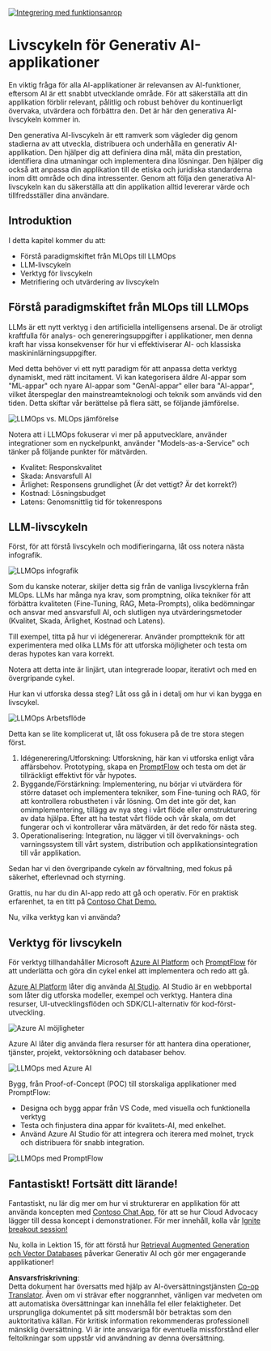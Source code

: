 <!--
CO_OP_TRANSLATOR_METADATA:
{
  "original_hash": "27a5347a5022d5ef0a72ab029b03526a",
  "translation_date": "2025-05-19T23:28:45+00:00",
  "source_file": "14-the-generative-ai-application-lifecycle/README.md",
  "language_code": "sv"
}
-->
[![Integrering med funktionsanrop](../../../translated_images/14-lesson-banner.0b85d0b37979269e80a18bb1e758e1ccca0a2195b426a0af666c8ad14aee60b0.sv.png)](https://aka.ms/gen-ai-lesson14-gh?WT.mc_id=academic-105485-koreyst)

# Livscykeln för Generativ AI-applikationer

En viktig fråga för alla AI-applikationer är relevansen av AI-funktioner, eftersom AI är ett snabbt utvecklande område. För att säkerställa att din applikation förblir relevant, pålitlig och robust behöver du kontinuerligt övervaka, utvärdera och förbättra den. Det är här den generativa AI-livscykeln kommer in.

Den generativa AI-livscykeln är ett ramverk som vägleder dig genom stadierna av att utveckla, distribuera och underhålla en generativ AI-applikation. Den hjälper dig att definiera dina mål, mäta din prestation, identifiera dina utmaningar och implementera dina lösningar. Den hjälper dig också att anpassa din applikation till de etiska och juridiska standarderna inom ditt område och dina intressenter. Genom att följa den generativa AI-livscykeln kan du säkerställa att din applikation alltid levererar värde och tillfredsställer dina användare.

## Introduktion

I detta kapitel kommer du att:

- Förstå paradigmskiftet från MLOps till LLMOps
- LLM-livscykeln
- Verktyg för livscykeln
- Metrifiering och utvärdering av livscykeln

## Förstå paradigmskiftet från MLOps till LLMOps

LLMs är ett nytt verktyg i den artificiella intelligensens arsenal. De är otroligt kraftfulla för analys- och genereringsuppgifter i applikationer, men denna kraft har vissa konsekvenser för hur vi effektiviserar AI- och klassiska maskininlärningsuppgifter.

Med detta behöver vi ett nytt paradigm för att anpassa detta verktyg dynamiskt, med rätt incitament. Vi kan kategorisera äldre AI-appar som "ML-appar" och nyare AI-appar som "GenAI-appar" eller bara "AI-appar", vilket återspeglar den mainstreamteknologi och teknik som används vid den tiden. Detta skiftar vår berättelse på flera sätt, se följande jämförelse.

![LLMOps vs. MLOps jämförelse](../../../translated_images/01-llmops-shift.82d7bf6eb2d98a01e35f234df654e9aa4ebec89792f274695a5da8dc3f388084.sv.png)

Notera att i LLMOps fokuserar vi mer på apputvecklare, använder integrationer som en nyckelpunkt, använder "Models-as-a-Service" och tänker på följande punkter för mätvärden.

- Kvalitet: Responskvalitet
- Skada: Ansvarsfull AI
- Ärlighet: Responsens grundlighet (Är det vettigt? Är det korrekt?)
- Kostnad: Lösningsbudget
- Latens: Genomsnittlig tid för tokenrespons

## LLM-livscykeln

Först, för att förstå livscykeln och modifieringarna, låt oss notera nästa infografik.

![LLMOps infografik](../../../translated_images/02-llmops.287de964b5ce9577678b7f053efb3a3c92adf0852c882c5bae94c11b7563e4db.sv.png)

Som du kanske noterar, skiljer detta sig från de vanliga livscyklerna från MLOps. LLMs har många nya krav, som promptning, olika tekniker för att förbättra kvaliteten (Fine-Tuning, RAG, Meta-Prompts), olika bedömningar och ansvar med ansvarsfull AI, och slutligen nya utvärderingsmetoder (Kvalitet, Skada, Ärlighet, Kostnad och Latens).

Till exempel, titta på hur vi idégenererar. Använder promptteknik för att experimentera med olika LLMs för att utforska möjligheter och testa om deras hypotes kan vara korrekt.

Notera att detta inte är linjärt, utan integrerade loopar, iterativt och med en övergripande cykel.

Hur kan vi utforska dessa steg? Låt oss gå in i detalj om hur vi kan bygga en livscykel.

![LLMOps Arbetsflöde](../../../translated_images/03-llm-stage-flows.f3b87c210c1fe37084a7b7408877ff1688e2dc565694789820ec259e76d4ed05.sv.png)

Detta kan se lite komplicerat ut, låt oss fokusera på de tre stora stegen först.

1. Idégenerering/Utforskning: Utforskning, här kan vi utforska enligt våra affärsbehov. Prototyping, skapa en [PromptFlow](https://microsoft.github.io/promptflow/index.html?WT.mc_id=academic-105485-koreyst) och testa om det är tillräckligt effektivt för vår hypotes.
2. Byggande/Förstärkning: Implementering, nu börjar vi utvärdera för större dataset och implementera tekniker, som Fine-tuning och RAG, för att kontrollera robustheten i vår lösning. Om det inte gör det, kan omimplementering, tillägg av nya steg i vårt flöde eller omstrukturering av data hjälpa. Efter att ha testat vårt flöde och vår skala, om det fungerar och vi kontrollerar våra mätvärden, är det redo för nästa steg.
3. Operationalisering: Integration, nu lägger vi till övervaknings- och varningssystem till vårt system, distribution och applikationsintegration till vår applikation.

Sedan har vi den övergripande cykeln av förvaltning, med fokus på säkerhet, efterlevnad och styrning.

Grattis, nu har du din AI-app redo att gå och operativ. För en praktisk erfarenhet, ta en titt på [Contoso Chat Demo.](https://nitya.github.io/contoso-chat/?WT.mc_id=academic-105485-koreys)

Nu, vilka verktyg kan vi använda?

## Verktyg för livscykeln

För verktyg tillhandahåller Microsoft [Azure AI Platform](https://azure.microsoft.com/solutions/ai/?WT.mc_id=academic-105485-koreys) och [PromptFlow](https://microsoft.github.io/promptflow/index.html?WT.mc_id=academic-105485-koreyst) för att underlätta och göra din cykel enkel att implementera och redo att gå.

[Azure AI Platform](https://azure.microsoft.com/solutions/ai/?WT.mc_id=academic-105485-koreys) låter dig använda [AI Studio](https://ai.azure.com/?WT.mc_id=academic-105485-koreys). AI Studio är en webbportal som låter dig utforska modeller, exempel och verktyg. Hantera dina resurser, UI-utvecklingsflöden och SDK/CLI-alternativ för kod-först-utveckling.

![Azure AI möjligheter](../../../translated_images/04-azure-ai-platform.bf903e8cdf00f73896d804bd8e6bea62f5280498c998271bd5629c1efa8b466f.sv.png)

Azure AI låter dig använda flera resurser för att hantera dina operationer, tjänster, projekt, vektorsökning och databaser behov.

![LLMOps med Azure AI](../../../translated_images/05-llm-azure-ai-prompt.dc29c0d74b1dd939f7c6cbf28b1fee54b9a846ba04d4068c40134e2627cb7232.sv.png)

Bygg, från Proof-of-Concept (POC) till storskaliga applikationer med PromptFlow:

- Designa och bygg appar från VS Code, med visuella och funktionella verktyg
- Testa och finjustera dina appar för kvalitets-AI, med enkelhet.
- Använd Azure AI Studio för att integrera och iterera med molnet, tryck och distribuera för snabb integration.

![LLMOps med PromptFlow](../../../translated_images/06-llm-promptflow.8f0a6fcbea793a042a3db89ca1db1aa8fd540526958c97b5e894748fb4a87edd.sv.png)

## Fantastiskt! Fortsätt ditt lärande!

Fantastiskt, nu lär dig mer om hur vi strukturerar en applikation för att använda koncepten med [Contoso Chat App](https://nitya.github.io/contoso-chat/?WT.mc_id=academic-105485-koreyst), för att se hur Cloud Advocacy lägger till dessa koncept i demonstrationer. För mer innehåll, kolla vår [Ignite breakout session!
](https://www.youtube.com/watch?v=DdOylyrTOWg)

Nu, kolla in Lektion 15, för att förstå hur [Retrieval Augmented Generation och Vector Databases](../15-rag-and-vector-databases/README.md?WT.mc_id=academic-105485-koreyst) påverkar Generativ AI och gör mer engagerande applikationer!

**Ansvarsfriskrivning**:  
Detta dokument har översatts med hjälp av AI-översättningstjänsten [Co-op Translator](https://github.com/Azure/co-op-translator). Även om vi strävar efter noggrannhet, vänligen var medveten om att automatiska översättningar kan innehålla fel eller felaktigheter. Det ursprungliga dokumentet på sitt modersmål bör betraktas som den auktoritativa källan. För kritisk information rekommenderas professionell mänsklig översättning. Vi är inte ansvariga för eventuella missförstånd eller feltolkningar som uppstår vid användning av denna översättning.
